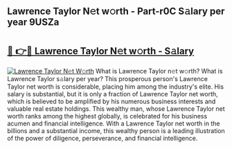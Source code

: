 ## Lawrence Taylor N𝚎t w𝚘rth - Part-r0C S𝚊lary per year 9USZa

# <h2><a href="http://gc47q3.nevu.top/?p=Lawrence+Taylor">🔗 👉🔴 Lawrence Taylor N𝚎t w𝚘rth - S𝚊lary</a></h2>

[![Lawrence Taylor N𝚎t W𝚘rth](https://i.imgur.com/Oavwk0R.jpeg)](http://gc47q3.nevu.top/?p=Lawrence+Taylor)
What is Lawrence Taylor n𝚎t w𝚘rth? What is Lawrence Taylor s𝚊lary per year?
This prosperous person's Lawrence Taylor net worth is considerable, placing him among the industry's elite. His salary is substantial, but it is only a fraction of Lawrence Taylor net worth, which is believed to be amplified by his numerous business interests and valuable real estate holdings. This wealthy man, whose Lawrence Taylor net worth ranks among the highest globally, is celebrated for his business acumen and financial intelligence. With a Lawrence Taylor net worth in the billions and a substantial income, this wealthy person is a leading illustration of the power of diligence, perseverance, and financial intelligence.
